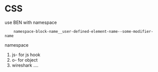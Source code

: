 # CSS #

use BEN with namespace

        namespace-block-name__user-defined-element-name--some-modifier-name

namespace
1. js- for js hook
2. o- for object
3. wireshark
....
